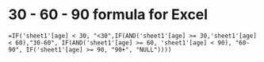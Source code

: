 # 30 - 60 - 90 formula for Excel

```excel
=IF('sheet1'[age] < 30, "<30",IF(AND('sheet1'[age] >= 30,'sheet1'[age] < 60),"30-60", IF(AND('sheet1'[age] >= 60, 'sheet1'[age] < 90), "60-90", IF('sheet1'[age] >= 90, "90+", "NULL"))))
```
